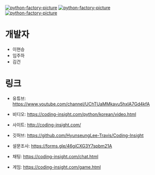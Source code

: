 <a href="https://github.com/HyunseungLee-Travis/Coding-Insight/issues"><img alt="python-factory-picture"  src="https://img.shields.io/github/issues/HyunseungLee-Travis/Coding-Insight"></a>
<a href="https://github.com/HyunseungLee-Travis/Coding-Insight/network"><img alt="python-factory-picture"  src="https://img.shields.io/github/forks/HyunseungLee-Travis/Coding-Insight"></a>
<a href="https://github.com/HyunseungLee-Travis/Coding-Insight/stargazers"><img alt="python-factory-picture"  src="https://img.shields.io/github/stars/HyunseungLee-Travis/Coding-Insight"></a>

# 개발자

- 이현승
- 임주하
- 김건

# 링크

- 유튜브: https://www.youtube.com/channel/UChTUaMMkavu5hxIA7Gd4kfA

- 비디오: https://coding-insight.com/python/korean/video.html

- 사이트: http://coding-insight.com/

- 깃허브: https://github.com/HyunseungLee-Travis/Coding-Insight

- 설문조사: https://forms.gle/46giCXG3Y7spbm21A

- 채팅: https://coding-insight.com/chat.html

- 게임: https://coding-insight.com/game.html

